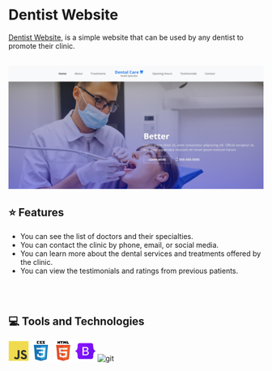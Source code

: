 # Dentist Website

[Dentist Website](https://sude-go.github.io/Dentist-Website/), is a simple website that can be used by any dentist to promote their clinic.
<br><br>

![main page](./images/main.jpg)

## :star: Features
- You can see the list of doctors and their specialties.
- You can contact the clinic by phone, email, or social media.
- You can learn more about the dental services and treatments offered by the clinic.
- You can view the testimonials and ratings from previous patients.
<br>
<br>

## :computer: Tools and Technologies
<p align="left">  
<img src="https://raw.githubusercontent.com/devicons/devicon/master/icons/javascript/javascript-original.svg" alt="javascript" width="40" height="40"/> 
<img src="https://raw.githubusercontent.com/devicons/devicon/master/icons/css3/css3-original-wordmark.svg" alt="css3" width="40" height="40"/>
<img src="https://raw.githubusercontent.com/devicons/devicon/master/icons/html5/html5-original-wordmark.svg" alt="html5" width="40" height="40"/> 
<img src="https://raw.githubusercontent.com/devicons/devicon/master/icons/bootstrap/bootstrap-original.svg" alt="bootstrap" width="40" height="40"/>
<img src="https://www.vectorlogo.zone/logos/git-scm/git-scm-icon.svg" alt="git" width="40" height="40"/>
</p>

</br>
<br>
